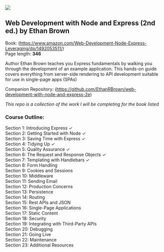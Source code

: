 ![](https://covers.oreillystatic.com/images/0636920261216/lrg.jpg)

## Web Development with Node and Express (2nd ed.) by Ethan Brown

Book: (https://www.amazon.com/Web-Development-Node-Express-Leveraging/dp/1492053511/) <br>
Page length: <b>346</b>

Author Ethan Brown teaches you Express fundamentals by walking you through the development of an example application. This hands-on guide covers everything from server-side rendering to API development suitable for use in single-page apps (SPAs)

Companion Repository: (https://github.com/EthanRBrown/web-development-with-node-and-express-2e)

_This repo is a collection of the work I will be completing for the book listed_

### Course Outline:

Section 1: Introducing Express &check; <br>
Section 2: Getting Started with Node &check; <br>
Section 3: Saving Time with Express &check; <br>
Section 4: Tidying Up &check; <br>
Section 5: Quality Assurance &check; <br>
Section 6: The Request and Response Objects &check; <br>
Section 7: Templating with Handlebars &check; <br>
Section 8: Form Handling <br>
Section 9: Cookies and Sessions <br>
Section 10: Middleware <br>
Section 11: Sending Email <br>
Section 12: Production Concerns <br>
Section 13: Persistence <br>
Section 14: Routing <br>
Section 15: Rest APIs and JSON <br>
Section 16: Single-Page Applications <br>
Section 17: Static Content <br>
Section 18: Security <br>
Section 19: Integrating with Third-Party APIs <br>
Section 20: Debugging <br>
Section 21: Going Live <br>
Section 22: Maintenance <br>
Section 23: Additional Resources <br>

